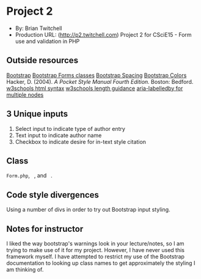 # Project 2
+ By: Brian Twitchell
+ Production URL: (http://p2.twitchell.com)
Project 2 for CSciE15 - Form use and validation in PHP

## Outside resources
[Bootstrap](https://getbootstrap.com/docs/4.3/getting-started/introduction/)
[Bootstrap Forms classes](https://getbootstrap.com/docs/4.0/components/forms/)
[Bootstrap Spacing](https://getbootstrap.com/docs/4.0/utilities/spacing/)
[Bootstrap Colors](https://getbootstrap.com/docs/4.0/utilities/colors/)
Hacker, D. (2004). *A Pocket Style Manual Fourth Edition.* Boston: Bedford.
[w3schools html syntax](https://www.w3schools.com/html/html_form_input_types.asp)
[w3schools length guidance](https://www.w3schools.com/html/html5_syntax.asp)
[aria-labelledby for multiple nodes](https://www.w3.org/WAI/GL/wiki/Using_aria-labelledby_to_concatenate_a_label_from_several_text_nodes)

## 3 Unique inputs
1. Select input to indicate type of author entry
2. Text input to indicate author name
3. Checkbox to indicate desire for in-text style citation

## Class
`Form.php`, ` `, and ` `.

## Code style divergences
Using a number of divs in order to try out Bootstrap input styling.

## Notes for instructor
I liked the way bootstrap's warnings look in your lecture/notes, so I am trying to make use of it for my project. However, I have never used this framework myself. I have attempted to restrict my use of the Bootstrap documentation to looking up class names to get approximately the styling I am thinking of.
